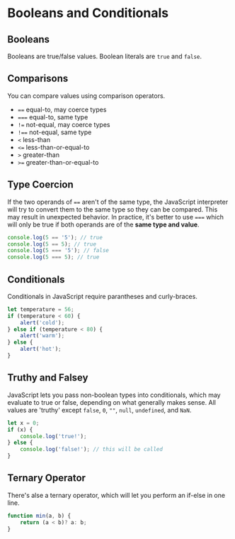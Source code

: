 
# Booleans and Conditionals

## Booleans

Booleans are true/false values. Boolean literals are `true` and `false`.

## Comparisons

You can compare values using comparison operators.

- `==` equal-to, may coerce types
- `===` equal-to, same type
- `!=` not-equal, may coerce types
- `!==` not-equal, same type
- `<` less-than
- `<=` less-than-or-equal-to
- `>` greater-than
- `>=` greater-than-or-equal-to

## Type Coercion

If the two operands of `==` aren't of the same type, the JavaScript interpreter will try to convert them to the same type so they can be compared. This may result in unexpected behavior. In practice, it's better to use `===` which will only be true if both operands are of the **same type and value**.

```javascript
console.log(5 == '5'); // true
console.log(5 == 5); // true
console.log(5 === '5'); // false
console.log(5 === 5); // true
```


## Conditionals

Conditionals in JavaScript require parantheses and curly-braces.

```javascript
let temperature = 56;
if (temperature < 60) {
    alert('cold');
} else if (temperature < 80) {
    alert('warm');
} else {
    alert('hot');
}
```

## Truthy and Falsey


JavaScript lets you pass non-boolean types into conditionals, which may evaluate to true or false, depending on what generally makes sense. All values are 'truthy' except `false`, `0`, `""`, `null`, `undefined`, and `NaN`.

```javascript
let x = 0;
if (x) {
    console.log('true!');
} else {
    console.log('false!'); // this will be called
}
```


## Ternary Operator

There's alse a ternary operator, which will let you perform an if-else in one line.

```javascript
function min(a, b) {
    return (a < b)? a: b;
}
```
